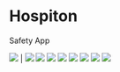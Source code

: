 # Hospiton
Safety App

![](App%20screenshots/Screenshot_2019-11-19-18-48-48-255_com.example.hospiton.png=250x250) | ![](App%20screenshots/Screenshot_2019-11-19-18-48-50-225_com.example.hospiton.png=250x250)
![](App%20screenshots/Screenshot_2019-11-19-18-48-58-811_com.example.hospiton.png)
![](App%20screenshots/Screenshot_2019-11-19-18-49-02-640_com.example.hospiton.png)
![](App%20screenshots/Screenshot_2019-11-19-18-49-06-078_com.example.hospiton.png)
![](App%20screenshots/Screenshot_2019-11-19-18-49-20-151_com.example.hospiton.png)
![](App%20screenshots/Screenshot_2019-11-19-18-50-15-463_com.example.hospiton.png)
![](App%20screenshots/Screenshot_2019-11-19-18-50-46-584_com.example.hospiton.png)
![](App%20screenshots/Screenshot_2019-11-19-18-50-56-689_com.example.hospiton.png)
